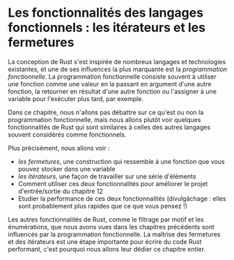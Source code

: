 <!--
# Functional Language Features: Iterators and Closures
-->

# Les fonctionnalités des langages fonctionnels : les itérateurs et les fermetures

<!--
Rust’s design has taken inspiration from many existing languages and
techniques, and one significant influence is *functional programming*.
Programming in a functional style often includes using functions as values by
passing them in arguments, returning them from other functions, assigning them
to variables for later execution, and so forth.
-->

La conception de Rust s'est inspirée de nombreux langages et technologies
existantes, et une de ses influences la plus marquante est la *programmation
fonctionnelle*. La programmation fonctionnelle consiste souvent à utiliser une
fonction comme une valeur en la passant en argument d'une autre fonction, la
retourner en résultat d'une autre fonction ou l'assigner à une variable pour
l'exécuter plus tard, par exemple.

<!--
In this chapter, we won’t debate the issue of what functional programming is or
isn’t but will instead discuss some features of Rust that are similar to
features in many languages often referred to as functional.
-->

Dans ce chapitre, nous n'allons pas débattre sur ce qu'est ou non la
programmation fonctionnelle, mais nous allons plutôt voir quelques
fonctionnalités de Rust qui sont similaires à celles des autres langages
souvent considérés comme fonctionnels.

<!--
More specifically, we’ll cover:
-->

Plus précisément, nous allons voir :

<!--
* *Closures*, a function-like construct you can store in a variable
* *Iterators*, a way of processing a series of elements
* How to use these two features to improve the I/O project in Chapter 12
* The performance of these two features (Spoiler alert: they’re faster than you
  might think!)
-->

* *les fermetures*, une construction qui ressemble à une fonction que vous
  pouvez stocker dans une variable
* *les itérateurs*, une façon de travailler sur une série d'éléments
* Comment utiliser ces deux fonctionnalités pour améliorer le projet
  d'entrée/sortie du chapitre 12
* Etudier la performance de ces deux fonctionnalités (divulgâchage : elles sont
  probablement plus rapides que ce que vous pensez !)

<!--
Other Rust features, such as pattern matching and enums, which we’ve covered in
other chapters, are influenced by the functional style as well. Mastering
closures and iterators is an important part of writing idiomatic, fast Rust
code, so we’ll devote this entire chapter to them.
-->

Les autres fonctionnalités de Rust, comme le filtrage par motif et les
énumérations, que nous avons vues dans les chapitres précédents sont influencés
par la programmation fonctionnelle. La maîtrise des fermetures et des itérateurs
est une étape importante pour écrire du code Rust performant, c'est pourquoi
nous allons leur dédier ce chapitre entier.
